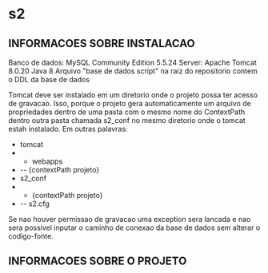# s2
INFORMACOES SOBRE INSTALACAO
----------------------------
Banco de dados: MySQL Community Edition 5.5.24
Server: Apache Tomcat 8.0.20
Java 8
Arquivo "base de dados script" na raiz do repositorio contem o DDL da base de dados

Tomcat deve ser instalado em um diretorio onde o projeto possa ter acesso de gravacao. Isso, porque o projeto gera automaticamente um arquivo de propriedades dentro de uma pasta com o mesmo nome do ContextPath dentro outra pasta chamada s2_conf no mesmo diretorio onde o tomcat estah instalado. Em outras palavras:
- tomcat
- - webapps
- -- {contextPath projeto}
- s2_conf
- - {contextPath projeto}
- -- s2.cfg

Se nao houver permissao de gravacao uma exception sera lancada e nao sera possivel inputar o caminho de conexao da base de dados sem alterar o codigo-fonte.


INFORMACOES SOBRE O PROJETO
---------------------------
